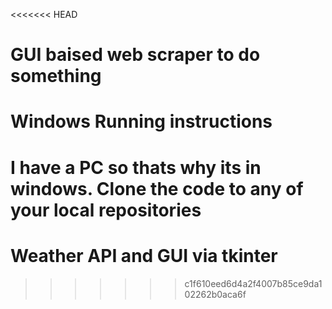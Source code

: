 <<<<<<< HEAD
# GUI baised web scraper to do something
#
# Windows Running instructions
I have a PC so thats why its in windows. Clone the code
to any of your local repositories
=======
# Weather API and GUI via tkinter
>>>>>>> c1f610eed6d4a2f4007b85ce9da102262b0aca6f
